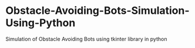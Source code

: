 # Obstacle-Avoiding-Bots-Simulation-Using-Python
Simulation of Obstacle Avoiding Bots using tkinter library in python
